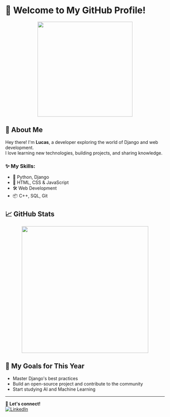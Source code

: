 # 🚀 Welcome to My GitHub Profile!

<div align="center">
  <img src="https://media.giphy.com/media/QTfX9Ejfra3ZmNxh6B/giphy.gif" width="300">
</div>

## 👋 About Me
Hey there! I'm **Lucas**, a developer exploring the world of Django and web development.  
I love learning new technologies, building projects, and sharing knowledge.

### ✨ My Skills:
- 🐍 Python, Django
- 🎨 HTML, CSS & JavaScript
- 🛠️ Web Development
- 📦 C++, SQL, Git

## 📈 GitHub Stats
<div align="center">
  <img src="https://github-readme-stats.vercel.app/api?username=Luqueze&show_icons=true&theme=tokyonight" width="400">
</div>

## 🎯 My Goals for This Year
- Master Django's best practices 
- Build an open-source project and contribute to the community 
- Start studying AI and Machine Learning 

---

🔗 **Let's connect!**  
[![LinkedIn](https://user-images.githubusercontent.com/74038190/235294012-0a55e343-37ad-4b0f-924f-c8431d9d2483.gif)](https://www.linkedin.com/in/lucas-caldeira-b756231a7/)
